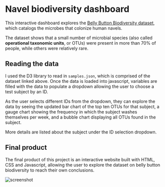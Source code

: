 # Navel biodiversity dashboard

This interactive dashboard explores the [Belly Button Biodiversity dataset](http://robdunnlab.com/projects/belly-button-biodiversity/), which catalogs the microbes that colonize human navels.

The dataset shows that a small number of microbial species (also called **operational taxonomic units**, or OTUs) were present in more than 70% of people, while others were relatively rare.

## Reading the data

I used the D3 library to read in `samples.json`, which is comprised of the dataset linked above. Once the data is loaded into javascript, variables are filled with the data to populate a dropdown allowing the user to choose a test subject by an ID.

As the user selects different IDs from the dropdown, they can explore the data by seeing the updated bar chart of the top ten OTUs for that subject, a gauge chart showing the frequency in which the subject washes themselves per week, and a bubble chart displaying all OTUs found in the subject.

More details are listed about the subject under the ID selection dropdown.

## Final product

The final product of this project is an interactive website built with HTML, CSS and Javascript, allowing the user to explore the dataset on belly button biodiversity to reach their own conclusions.

![screenshot](sreenshot.JPG)
